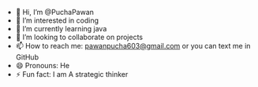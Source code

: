 - 👋 Hi, I’m @PuchaPawan
- 👀 I’m interested in coding
- 🌱 I’m currently learning java
- 💞️ I’m looking to collaborate on projects
- 📫 How to reach me: pawanpucha603@gmail.com or you can text me in GitHub
- 😄 Pronouns: He
- ⚡ Fun fact: I am A strategic thinker

<!---
PuchaPawan/PuchaPawan is a ✨ special ✨ repository because its `README.md` (this file) appears on your GitHub profile.
You can click the Preview link to take a look at your changes.
--->
